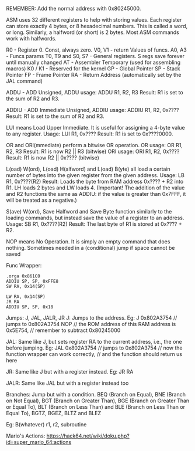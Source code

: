 REMEMBER: Add the normal address with 0x80245000.

ASM uses 32 different registers to help with storing values. Each register can store exactly 4 bytes, or 8 hexadecimal numbers. This is called a word, or long. Similarly, a halfword (or short) is 2 bytes. Most ASM commands work with halfwords.

R0 - Register 0. Const, always zero.
V0, V1 - return Values of funcs.
A0, A3 - Funcs params
T0, T9 and S0, S7 - General registers. S regs save forever until manually changed
AT - Assembler Temporary (used for assembling macros)
K0 / K1 - Reserved for the kernel
GP - Global Pointer
SP - Stack Pointer
FP - Frame Pointer
RA - Return Address (automatically set by the JAL command)

ADDU  - ADD Unsigned,
    ADDU usage: ADDU R1, R2, R3
    Result: R1 is set to the sum of R2 and R3.

ADDIU - ADD Immediate Unsigned,
    ADDIU usage: ADDIU R1, R2, 0x????
    Result: R1 is set to the sum of R2 and R3.

LUI means Load Upper Immediate. It is useful for assigning a 4-byte value to any register.
    Usage: LUI R1, 0x????
    Result: R1 is set to 0x????0000.

OR and ORI(mmediate) perform a bitwise OR operation.
    OR usage: OR R1, R2, R3
        Result: R1 is now R2 || R3 (bitwise)
    ORI usage: ORI R1, R2, 0x????
        Result: R1 is now R2 || 0x???? (bitwise)

L(oad) W(ord), L(oad) H(alfword) and L(oad) B(yte) all load a certain number of bytes into the given register from the given address.
    Usage: LB R1, 0x????(R2)
    Result: Loads the byte from RAM address 0x???? + R2 into R1.
        LH loads 2 bytes and LW loads 4. (Important! The addition of the value and R2 functions the same as ADDIU: if the value is greater than 0x7FFF, it will be treated as a negative.)

S(ave) W(ord), Save Halfword and Save Byte function similarly to the loading commands, but instead save the value of a register to an address.
    Usage: SB R1, 0x????(R2)
    Result: The last byte of R1 is stored at 0x???? + R2.

NOP means No Operation. It is simply an empty command that does nothing. Sometimes needed in a (conditional) jump if space cannot be saved


Func Wrapper:

```
.orga 0x861C0 
ADDIU SP, SP, 0xFFE8
SW RA, 0x14(SP)

LW RA, 0x14(SP)
JR RA
ADDIU SP, SP, 0x18
```

Jumps: J, JAL, JALR, JR
J: Jumps to the address. Eg:
    J 0x802A3754 // jumps to 0x802A3754
    NOP
    // the ROM address of this RAM address is 0x5E754, 
    // remember to subtract 0x80245000

JAL: Same like J, but sets register RA to the current address, i.e., the one before jumping. Eg:
    JAL 0x802A3754 // jumps to 0x802A3754
    // now the function wrapper can work correctly,
    // and the function should return us here

JR: Same like J but with a register instead. Eg: JR RA

JALR: Same like JAL but with a register instead too

Branches: Jump but with a condition.
BEQ (Branch on Equal), BNE (Branch on Not Equal), BGT (Branch on Greater Than), BGE (Branch on Greater Than or Equal To), BLT (Branch on Less Than) and BLE (Branch on Less Than or Equal To),
BGTZ, BGEZ, BLTZ and BLEZ

Eg: B(whatever) r1, r2, subroutine

Mario's Actions: https://hack64.net/wiki/doku.php?id=super_mario_64:actions

